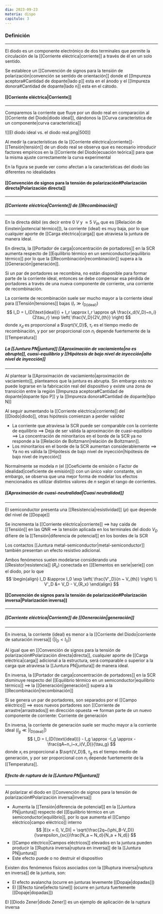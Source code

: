 ```yaml
---
dia: 2023-09-23
materia: dispo
capitulo: 3
---
```

### Definición
---
El diodo es un componente electrónico de dos terminales que permite la circulación de la [[Corriente eléctrica|corriente]] a través de él en un solo sentido.

Se establece un [[Convención de signos para la tensión de polarización|convención se sentido de orientación]] donde el [[Impureza aceptora#Cantidad de dopante|lado p]] esta en el ánodo y el [[Impureza donora#Cantidad de dopante|lado n]] esta en el cátodo.

#### [[Corriente eléctrica|Corriente]]
---
Comparemos la corriente que fluye por un diodo real en comparación al [[Corriente del Diodo|diodo ideal]], dándonos la [[Curva característica de un componente|curva característica]]

![[El diodo ideal vs. el diodo real.png|500]]

Al medir la características de la [[Corriente eléctrica|corriente]]-[[Tensión|tensión]] de un diodo real se observa que es necesario introducir factores empíricos en la [[Corriente del Diodo|ecuación teórica]] para que la misma ajuste correctamente la curva experimental

En la figura se puede ver como afectan a la características del diodo las diferentes no idealidades

#### [[Convención de signos para la tensión de polarización#Polarización directa|Polarización directa]]
---
##### [[Corriente eléctrica|Corriente]] de [[Recombinación]]
---
En la directa débil (es decir entre $0~V$ y $\approx 5~V_{th}$ que es [[Relación de Einstein|potencial térmico]]), la corriente (ideal) es muy baja, por lo que cualquier aporte de [[Carga eléctrica|carga]] que atraviesa la juntura de manera ideal.

En directa, la [[Portador de carga|concentración de portadores]] en la SCR aumenta respecto de [[Equilibrio térmico en un semiconductor|equilibrio térmico]] por lo que la [[Recombinación|recombinación]] supera a la [[Generación|generación]].

Si un par de portadores se recombina, no están disponible para formar parte de la corriente ideal, entonces se debe compensar esa pérdida de portadores a través de una nueva componente de corriente, una corriente de recombinación.

La corriente de recombinación suele ser mucho mayor a la corriente ideal para [[Tensión|tensiones]] bajas ($I_r \gg I_{D(\text{ideal})}$) $$ I_D = I_{D(\text{ideal})} + I_r \approx I_r \approx qA \frac{x_d(V_D)~n_i}{2\tau_r} \exp \left( \frac{V_D}{2V_{th}} \right) $$ donde $x_d$ es proporcional a $\sqrt{V_D}$, $\tau_r$ es el tiempo medio de recombinación, y por ser proporcional con $n_i$ depende fuertemente de la [[Temperatura]]

##### La [[Juntura PN|juntura]] [[Aproximación de vaciamiento|no es abrupta]], cuasi-equilibrio y [[Hipótesis de bajo nivel de inyección|alto nivel de inyección]]
---
Al plantear la [[Aproximación de vaciamiento|aproximación de vaciamiento]], planteamos que la juntura es abrupta. Sin embargo esto no puede lograrse en la fabricación real del dispositivo y existe una zona de transición entre la región [[Impureza aceptora#Cantidad de dopante|dopante tipo P]] y la [[Impureza donora#Cantidad de dopante|tipo N]]

Al seguir aumentando la [[Corriente eléctrica|corriente]] del [[Diodo|diodo]], otras hipótesis comienzan a perder validez
* La corriente que atraviesa la SCR puede ser comparable con la corriente de equilibrio
  $\implies$ Deja de ser válida la aproximación de cuasi-equilibrio
  $\implies$ La concentración de minoritarios en el borde de la SCR ya no responde a la [[Relación de Boltzmann|relación de Boltzmann]].
* Los minoritarios en el borde de la SCR aumentan considerablemente
  $\implies$ Ya no es válida la [[Hipótesis de bajo nivel de inyección|hipótesis de bajo nivel de inyección]]

Normalmente se modela $n$ (el [[Coeficiente de emisión o Factor de idealidad|coeficiente de emisión]]) con un único valor constante, sin embargo, se observa que una mejor forma de modelar los efectos mencionados es utilizar distintos valores de $n$ según el rango de corrientes.
##### [[Aproximación de cuasi-neutralidad|Cuasi neutralidad]]
---
El semiconductor presenta una [[Resistencia|resistividad]] ($\rho$) que depende del nivel de [[Dopaje]]

Se incrementa la [[Corriente eléctrica|corriente]]
$\implies$ hay caída de [[Tensión]] en las QNR
$\implies$ la tensión aplicada en los terminales del diodo $V_D$ difiere de la [[Tensión|diferencia de potencial]] en los bordes de la SCR

Los contactos [[Juntura metal-semiconductor|metal-semiconductor]] también presentan un efecto resistivo adicional.

Ambos fenómenos suelen modelarse considerando una [[Resistor|resistencia]] ($R_x$) conectada en [[Elementos en serie|serie]] con el diodo, por lo que $$ \begin{align}
	I_D &\approx I_0 \exp \left( \frac{V'_D}{n ~ V_{th}} \right) \\
	V'_D &= V_D - V_{R_x}
\end{align} $$
#### [[Convención de signos para la tensión de polarización#Polarización inversa|Polarización inversa]]
---
##### [[Corriente eléctrica|Corriente]] de [[Generación|generación]]
---
En inversa, la corriente (ideal) es menor a la [[Corriente del Diodo|corriente de saturación inversa]] ($|I_D < I_0|$)

Al igual que en [[Convención de signos para la tensión de polarización#Polarización directa|directa]], cualquier aporte de [[Carga eléctrica|carga]] adicional a la estructura, será comparable o superior a la carga que atraviesa la [[Juntura PN|juntura]] de manera ideal.

En inversa, la [[Portador de carga|concentración de portadores]] en la SCR disminuye respecto del [[Equilibrio térmico en un semiconductor|equilibrio térmico]]
$\implies$ la [[Generación|generación]] supera a la [[Recombinación|recombinación]]

Si se genera un par de portadores, son separados por el [[Campo eléctrico]]
$\implies$ esos nuevos portadores son [[Corriente de arrastre|arrastrados]] en dirección opuesta
$\implies$ forman parte de un nuevo componente de corriente: Corriente de generación

En inversa, la corriente de generación suele ser mucho mayor a la corriente ideal ($I_g \ll |I_{D(\text{ideal})}|$) $$ I_D = I_{D(\text{ideal})} - I_g \approx -I_g \approx - \frac{qA~n_i~x_i(V_D)}{\tau_g} $$ donde $x_i$ es proporcional a $\sqrt{V_D}$, $\tau_g$ es el tiempo medio de generación, y por ser proporcional con $n_i$ depende fuertemente de la [[Temperatura]].

##### Efecto de ruptura de la [[Juntura PN|juntura]]
---
Al polarizar el diodo en [[Convención de signos para la tensión de polarización#Polarización inversa|inversa]] 
* Aumenta la [[Tensión|diferencia de potencial]] en la [[Juntura PN|juntura]] respecto del [[Equilibrio térmico en un semiconductor|equilibrio]], por lo que aumenta el [[Campo eléctrico|campo eléctrico]] interno $$ |E(x = 0, V_D)| = \sqrt{\frac{2q~(\phi_B-V_D)}{\varepsilon_{sc}}\frac{N_a ~ N_d}{N_a + N_d}} $$
* [[Campo eléctrico|Campos eléctricos]] elevados en la juntura pueden producir la [[Ruptura inversa|ruptura en inversa]] de la [[Juntura PN|juntura]]
* Este efecto puede o no destruir el dispositivo

Existen dos fenómenos físicos asociados con la [[Ruptura inversa|ruptura en inversa]] de la juntura, son:
* El efecto avalancha (ocurre en junturas levemente [[Dopaje|dopadas]])
* El [[Efecto túnel|efecto túnel]] (ocurre en juntura fuertemente [[Dopaje|dopadas]])

El [[Diodo Zener|diodo Zener]] es un ejemplo de aplicación de la ruptura inversa